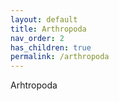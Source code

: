 ```yaml
---
layout: default
title: Arthropoda
nav_order: 2
has_children: true
permalink: /arthropoda
---
```


Arhtropoda
